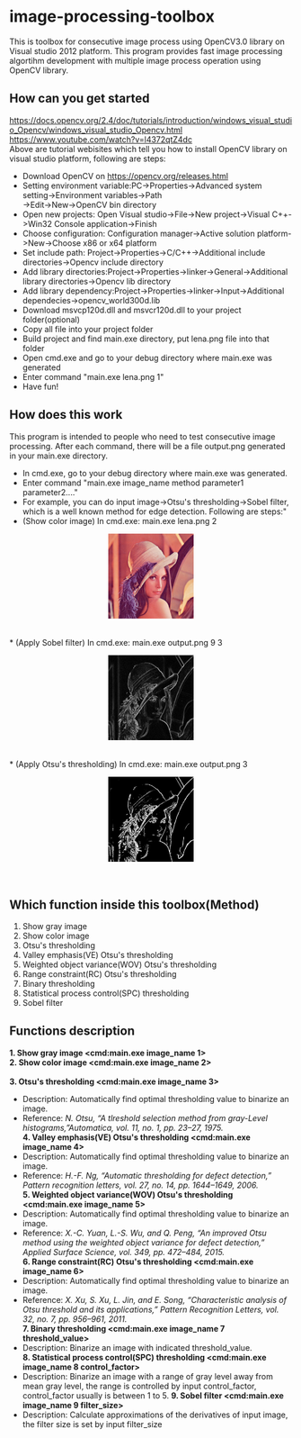 # image-processing-toolbox
This is toolbox for consecutive image process using OpenCV3.0 library on Visual studio 2012 platform. This program provides fast image processing algortihm development with multiple image process operation using OpenCV library.


## How can you get started
https://docs.opencv.org/2.4/doc/tutorials/introduction/windows_visual_studio_Opencv/windows_visual_studio_Opencv.html<br />
https://www.youtube.com/watch?v=l4372qtZ4dc<br />
Above are tutorial webisites which tell you how to install OpenCV library on visual studio platform, following are steps:<br />
* Download OpenCV on https://opencv.org/releases.html<br />
* Setting environment variable:PC->Properties->Advanced system setting->Environment variables->Path<br />
->Edit->New->OpenCV bin directory<br />
* Open new projects: Open Visual studio->File->New project->Visual C++->Win32 Console application->Finish<br />
* Choose configuration: Configuration manager->Active solution platform->New->Choose x86 or x64 platform <br />
* Set include path: Project->Properties->C/C++->Additional include directories->Opencv include directory<br />
* Add library directories:Project->Properties->linker->General->Additional library directories->Opencv lib directory<br />
* Add library dependency:Project->Properties->linker->Input->Additional dependecies->opencv_world300d.lib<br />
* Download msvcp120d.dll and msvcr120d.dll to your project folder(optional) <br />
* Copy all file into your project folder<br />
* Build project and find main.exe directory, put lena.png file into that folder <br />
* Open cmd.exe and go to your debug directory where main.exe was generated <br />
* Enter command "main.exe lena.png 1" <br />
* Have fun! <br />


## How does this work
This program is intended to people who need to test consecutive image processing. After each command, there will be a file output.png generated in your main.exe directory. <br />
* In cmd.exe, go to your debug directory where main.exe was generated. <br />
* Enter command "main.exe image_name method parameter1 parameter2...."<br />
* For example, you can do input image->Otsu's thresholding->Sobel filter, which is a well known method for edge detection. Following are steps:"<br />
* (Show color image) In cmd.exe: main.exe lena.png 2
<p align="center"><img src="/image/lena.png" height="30%" width="30%"></p><br />
* (Apply Sobel filter) In cmd.exe: main.exe output.png 9 3
<p align="center"><img src="/image/sobel.png" height="30%" width="30%"></p><br />
* (Apply Otsu's thresholding) In cmd.exe: main.exe output.png 3
<p align="center"><img src="/image/otsu.png" height="30%" width="30%"></p><br />

## Which function inside this toolbox(Method)
1. Show gray image<br />
2. Show color image<br />
3. Otsu's thresholding<br />
4. Valley emphasis(VE) Otsu's thresholding<br />
5. Weighted object variance(WOV) Otsu's thresholding<br />
6. Range constraint(RC) Otsu's thresholding<br />
7. Binary thresholding<br />
8. Statistical process control(SPC) thresholding<br />
9. Sobel filter<br />

## Functions description
**1. Show gray image <cmd:main.exe image_name 1>**<br />
**2. Show color image <cmd:main.exe image_name 2>** <br />  
**3. Otsu's thresholding <cmd:main.exe image_name 3>**  
* Description: Automatically find optimal thresholding value to binarize an image.  
* Reference: *N. Otsu, “A tlreshold selection method from gray-Level histograms,”Automatica, vol. 11, no. 1, pp. 23–27, 1975.*<br /> 
**4. Valley emphasis(VE) Otsu's thresholding <cmd:main.exe image_name 4>**
* Description: Automatically find optimal thresholding value to binarize an image.  
* Reference: *H.-F. Ng, “Automatic thresholding for defect detection,” Pattern recognition letters, vol. 27, no. 14, pp. 1644–1649, 2006.*<br /> 
**5. Weighted object variance(WOV) Otsu's thresholding <cmd:main.exe image_name 5>**  
* Description: Automatically find optimal thresholding value to binarize an image.  
* Reference: *X.-C. Yuan, L.-S. Wu, and Q. Peng, “An improved Otsu method using the weighted object variance for defect detection,” Applied Surface Science, vol. 349, pp. 472–484, 2015.*<br />
**6. Range constraint(RC) Otsu's thresholding <cmd:main.exe image_name 6>**  
* Description: Automatically find optimal thresholding value to binarize an image.  
* Reference: *X. Xu, S. Xu, L. Jin, and E. Song, “Characteristic analysis of Otsu threshold and its applications,” Pattern Recognition Letters, vol. 32, no. 7, pp. 956–961, 2011.*<br />
**7. Binary thresholding <cmd:main.exe image_name 7 threshold_value>** <br />  
* Description: Binarize an image with indicated threshold_value.  
**8. Statistical process control(SPC) thresholding <cmd:main.exe image_name 8 control_factor>** <br />  
* Description: Binarize an image with a range of gray level away from mean gray level, the range is controlled by input control_factor, control_factor usually is between 1 to 5.
**9. Sobel filter <cmd:main.exe image_name 9 filter_size>**<br />
* Description: Calculate approximations of the derivatives of input image, the filter size is set by input filter_size
